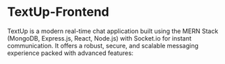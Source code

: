 # TextUp-Frontend
TextUp is a modern real-time chat application built using the MERN Stack (MongoDB, Express.js, React, Node.js) with Socket.io for instant communication. It offers a robust, secure, and scalable messaging experience packed with advanced features:
